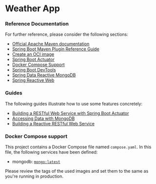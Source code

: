 # Weather App

### Reference Documentation

For further reference, please consider the following sections:

* [Official Apache Maven documentation](https://maven.apache.org/guides/index.html)
* [Spring Boot Maven Plugin Reference Guide](https://docs.spring.io/spring-boot/docs/3.1.4/maven-plugin/reference/html/)
* [Create an OCI image](https://docs.spring.io/spring-boot/docs/3.1.4/maven-plugin/reference/html/#build-image)
* [Spring Boot Actuator](https://docs.spring.io/spring-boot/docs/3.1.4/reference/htmlsingle/index.html#actuator)
* [Docker Compose Support](https://docs.spring.io/spring-boot/docs/3.1.4/reference/htmlsingle/index.html#features.docker-compose)
* [Spring Boot DevTools](https://docs.spring.io/spring-boot/docs/3.1.4/reference/htmlsingle/index.html#using.devtools)
* [Spring Data Reactive MongoDB](https://docs.spring.io/spring-boot/docs/3.1.4/reference/htmlsingle/index.html#data.nosql.mongodb)
* [Spring Reactive Web](https://docs.spring.io/spring-boot/docs/3.1.4/reference/htmlsingle/index.html#web.reactive)

### Guides

The following guides illustrate how to use some features concretely:

* [Building a RESTful Web Service with Spring Boot Actuator](https://spring.io/guides/gs/actuator-service/)
* [Accessing Data with MongoDB](https://spring.io/guides/gs/accessing-data-mongodb/)
* [Building a Reactive RESTful Web Service](https://spring.io/guides/gs/reactive-rest-service/)

### Docker Compose support

This project contains a Docker Compose file named `compose.yaml`.
In this file, the following services have been defined:

* mongodb: [`mongo:latest`](https://hub.docker.com/_/mongo)

Please review the tags of the used images and set them to the same as you're running in production.


